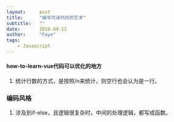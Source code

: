 ```yaml
---
layout:     post
title:      "编写可读代码的艺术"
subtitle:   ""
date:       2018-09-12
author:     "Faye"
tags:
    - Javascript
---
```


#### how-to-learn-vue代码可以优化的地方
1. 统计行数的方式，是按照/n来统计，则空行也会认为是一行。



### 编码风格
1. 涉及到if-else，且逻辑很复杂时，中间的处理逻辑，都写成函数。